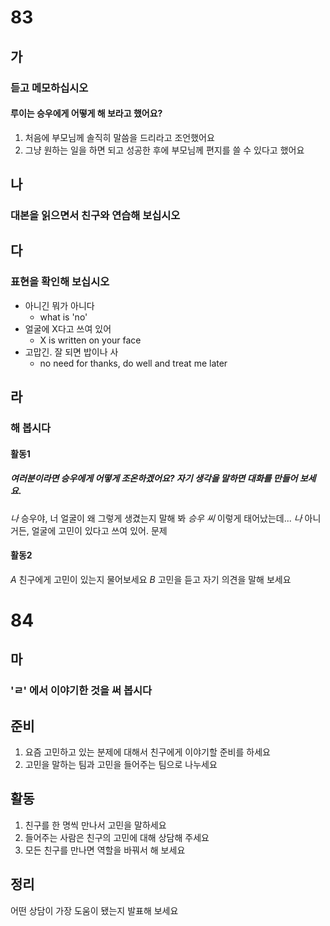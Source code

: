 # 83
## 가
### 듣고 메모하십시오
#### 루이는 승우에게 어떻게 해 보라고 했어요?
1. 처음에 부모님께 솔직히 말씀을 드리라고 조언했어요
2. 그냥 원하는 일을 하면 되고 성공한 후에 부모님께 편지를 쓸 수 있다고 했어요
## 나
### 대본을 읽으면서 친구와 연습해 보십시오
## 다
### 표현을 확인해 보십시오
* 아니긴 뭐가 아니다
	* what is 'no'
* 얼굴에 X다고 쓰여 있어
	* X is written on your face
* 고맙긴. 잘 되면 밥이나 사
	* no need for thanks, do well and treat me later
## 라
### 해 봅시다
#### 활동1
##### 여러분이라면 승우에게 어떻게 조온하겠어요? 자기 생각을 말하면 대화를 만들어 보세요.
*나* 승우야, 너 얼굴이 왜 그렇게 생겼는지 말해 봐
*승우 씨* 이렇게 태어났는데...
*나* 아니거든, 얼굴에 고민이 있다고 쓰여 있어. 문제
#### 활동2
*A* 친구에게 고민이 있는지 물어보세요
*B* 고민을 듣고 자기 의견을 말해 보세요
# 84
## 마
### 'ㄹ' 에서 이야기한 것을 써 봅시다
## 준비
1. 요즘 고민하고 있는 분제에 대해서 친구에게 이야기할 준비를 하세요
2. 고민을 말하는 팀과 고민을 들어주는 팀으로 나누세요

## 활동
1. 친구를 한 명씩 만나서 고민을 말하세요
2. 들어주는 사람은 친구의 고민에 대해 상담해 주세요
3. 모든 친구를 만나면 역할을 바꿔서 해 보세요
## 정리
어떤 상담이 가장 도움이 됐는지 발표해 보세요